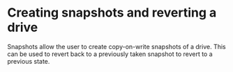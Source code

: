 # Creating snapshots and reverting a drive

Snapshots allow the user to create copy-on-write snapshots of a drive. This can be used to revert back to a previously taken snapshot to revert to a previous state.